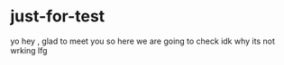 # just-for-test
yo hey , glad to meet you so here we are going to check 
idk why its not wrking
lfg
